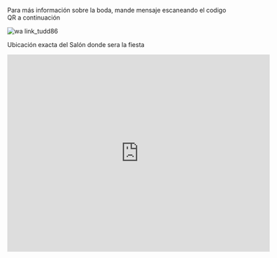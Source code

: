 Para más información sobre la boda, mande mensaje escaneando el codigo QR a continuación 

![wa link_tudd86](https://user-images.githubusercontent.com/99769696/161637328-023ea9ef-b6b9-4f46-b478-6b41f053146c.png)

Ubicación exacta del Salón donde sera la fiesta 
<iframe src="https://www.google.com/maps/embed?pb=!1m18!1m12!1m3!1d470.4329998234753!2d-99.1320473235352!3d19.392348040938675!2m3!1f0!2f0!3f0!3m2!1i1024!2i768!4f13.1!3m3!1m2!1s0x85d1fef72bc98d21%3A0xbfbfe6286c8aac92!2sSalon%20Amarilis!5e0!3m2!1ses!2smx!4v1649108804252!5m2!1ses!2smx" width="600" height="450" style="border:0;" allowfullscreen="" loading="lazy" referrerpolicy="no-referrer-when-downgrade"></iframe>
